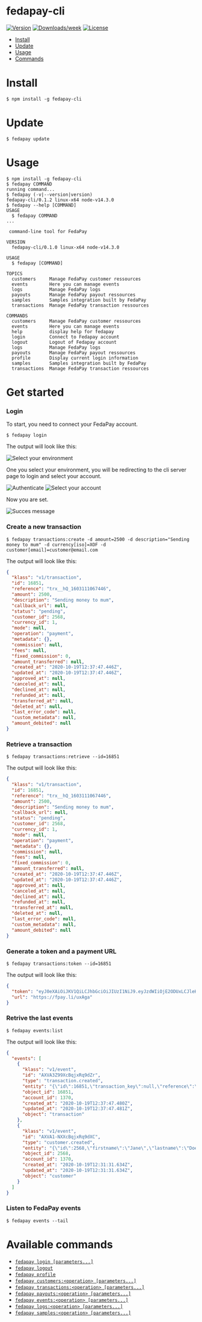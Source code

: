 fedapay-cli
===========

[![Version](https://img.shields.io/npm/v/fedapay-cli.svg)](https://npmjs.org/package/fedapay-cli)
[![Downloads/week](https://img.shields.io/npm/dw/fedapay-cli.svg)](https://npmjs.org/package/fedapay-cli)
[![License](https://img.shields.io/npm/l/fedapay-cli.svg)](https://github.com/fedapay/fedapay-cli/blob/master/package.json)

<!-- toc -->
* [Install](#install)
* [Update](#update)
* [Usage](#usage)
* [Commands](#commands)
<!-- tocstop -->

# Install
```
$ npm install -g fedapay-cli
```

# Update
```
$ fedapay update
```

# Usage
<!-- usage -->
```sh-session
$ npm install -g fedapay-cli
$ fedapay COMMAND
running command...
$ fedapay (-v|--version|version)
fedapay-cli/0.1.2 linux-x64 node-v14.3.0
$ fedapay --help [COMMAND]
USAGE
  $ fedapay COMMAND
...
```
<!-- usagestop -->
```
 command-line tool for FedaPay

VERSION
  fedapay-cli/0.1.0 linux-x64 node-v14.3.0

USAGE
  $ fedapay [COMMAND]

TOPICS
  customers     Manage FedaPay customer ressources
  events        Here you can manage events
  logs          Manage FedaPay logs
  payouts       Manage FedaPay payout ressources
  samples       Samples integration built by FedaPay
  transactions  Manage FedaPay transaction ressources

COMMANDS
  customers     Manage FedaPay customer ressources
  events        Here you can manage events
  help          display help for fedapay
  login         Connect to Fedapay account
  logout        Logout of Fedapay account
  logs          Manage FedaPay logs
  payouts       Manage FedaPay payout ressources
  profile       Display current login information
  samples       Samples integration built by FedaPay
  transactions  Manage FedaPay transaction ressources
```

# Get started

### Login

To start, you need to connect your FedaPay account.

```
$ fedapay login
```

The output will look like this:

![Select your environment](./docs/images/sandbox.png)

One you select your environment, you will be redirecting to the cli server page to login and select your account.

![Authenticate](./docs/images/output-login-sandbox.png)
![Select your account](./docs/images/select-account.png)

Now you are set.

![Succes message](./docs/images/succes.png)

### Create a new transaction

```
$ fedapay transactions:create -d amount=2500 -d description="Sending money to mum" -d currency[iso]=XOF -d customer[email]=customer@email.com
```

The output will look like this:

```json
{
  "klass": "v1/transaction",
  "id": 16851,
  "reference": "trx__hQ_1603111067446",
  "amount": 2500,
  "description": "Sending money to mum",
  "callback_url": null,
  "status": "pending",
  "customer_id": 2568,
  "currency_id": 1,
  "mode": null,
  "operation": "payment",
  "metadata": {},
  "commission": null,
  "fees": null,
  "fixed_commission": 0,
  "amount_transferred": null,
  "created_at": "2020-10-19T12:37:47.446Z",
  "updated_at": "2020-10-19T12:37:47.446Z",
  "approved_at": null,
  "canceled_at": null,
  "declined_at": null,
  "refunded_at": null,
  "transferred_at": null,
  "deleted_at": null,
  "last_error_code": null,
  "custom_metadata": null,
  "amount_debited": null
}
```

### Retrieve a transaction

```
$ fedapay transactions:retrieve --id=16851
```

The output will look like this:

```json
{
  "klass": "v1/transaction",
  "id": 16851,
  "reference": "trx__hQ_1603111067446",
  "amount": 2500,
  "description": "Sending money to mum",
  "callback_url": null,
  "status": "pending",
  "customer_id": 2568,
  "currency_id": 1,
  "mode": null,
  "operation": "payment",
  "metadata": {},
  "commission": null,
  "fees": null,
  "fixed_commission": 0,
  "amount_transferred": null,
  "created_at": "2020-10-19T12:37:47.446Z",
  "updated_at": "2020-10-19T12:37:47.446Z",
  "approved_at": null,
  "canceled_at": null,
  "declined_at": null,
  "refunded_at": null,
  "transferred_at": null,
  "deleted_at": null,
  "last_error_code": null,
  "custom_metadata": null,
  "amount_debited": null
}
```

### Generate a token and a payment URL
```
$ fedapay transactions:token --id=16851
```

The output will look like this:

```json
{
  "token": "eyJ0eXAiOiJKV1QiLCJhbGciOiJIUzI1NiJ9.eyJzdWIiOjE2ODUxLCJleHAiOjE2MDMxOTc3ODh9.961u7Gf5lr2LouyEGCnRN_uPP7Y4DUuRKL50M_WwVV4",
  "url": "https://fpay.li/uxAga"
}
```

### Retrive the last events

```
$ fedapay events:list
```

The output will look like this:

```json
{
  "events": [
    {
      "klass": "v1/event",
      "id": "AXVA3Z99XcBqjxRq9dZr",
      "type": "transaction.created",
      "entity": "{\"id\":16851,\"transaction_key\":null,\"reference\":\"trx__hQ_1603111067446\",\"description\":\"Sending money to mum\",\"callback_url\":null,\"amount\":2500,\"items\":1,\"status\":\"pending\",\"currency_id\":1,\"customer_id\":2568,\"deleted_at\":null,\"created_at\":\"2020-10-19T12:37:47.446Z\",\"updated_at\":\"2020-10-19T12:37:47.446Z\",\"mode\":null,\"approved_at\":null,\"metadata\":{},\"canceled_at\":null,\"declined_at\":null,\"refunded_at\":null,\"transferred_at\":null,\"commission\":null,\"fees\":null,\"amount_transferred\":null,\"operation\":\"payment\",\"fixed_commission\":0,\"last_error_code\":null,\"last_error_message\":null,\"custom_metadata\":null,\"page_id\":null,\"amount_debited\":null,\"approved_partially_refunded_at\":null,\"transferred_partially_refunded_at\":null,\"lock_transfer\":false,\"receipt_url\":null}",
      "object_id": 16851,
      "account_id": 1370,
      "created_at": "2020-10-19T12:37:47.480Z",
      "updated_at": "2020-10-19T12:37:47.481Z",
      "object": "transaction"
    },
    {
      "klass": "v1/event",
      "id": "AXVA1-NXXcBqjxRq9dXC",
      "type": "customer.created",
      "entity": "{\"id\":2568,\"firstname\":\"Jane\",\"lastname\":\"Doe\",\"email\":\"customer@email.com\",\"account_id\":1370,\"deleted_at\":null,\"created_at\":\"2020-10-19T12:31:31.628Z\",\"updated_at\":\"2020-10-19T12:31:31.628Z\",\"phone_number_id\":11272}",
      "object_id": 2568,
      "account_id": 1370,
      "created_at": "2020-10-19T12:31:31.634Z",
      "updated_at": "2020-10-19T12:31:31.634Z",
      "object": "customer"
    }
  ]
}
```

### Listen to FedaPay events

```
$ fedapay events --tail
```

# Available commands
* [`fedapay login [parameters...]`](https://github.com/fedapay/fedapay-cli/blob/master/docs/login.md)
* [`fedapay logout`](https://github.com/fedapay/fedapay-cli/blob/master/docs/logout.md)
* [`fedapay profile`](https://github.com/fedapay/fedapay-cli/blob/master/docs/profile.md)
* [`fedapay customers:<operation> [parameters...]`](https://github.com/fedapay/fedapay-cli/blob/master/docs/customers.md)
* [`fedapay transactions:<operation> [parameters...]`](https://github.com/fedapay/fedapay-cli/blob/master/docs/transactions.md)
* [`fedapay payouts:<operation> [parameters...]`](https://github.com/fedapay/fedapay-cli/blob/master/docs/payouts.md)
* [`fedapay events:<operation> [parameters...]`](https://github.com/fedapay/fedapay-cli/blob/master/docs/events.md)
* [`fedapay logs:<operation> [parameters...]`](https://github.com/fedapay/fedapay-cli/blob/master/docs/logs.md)
* [`fedapay samples:<operation> [parameters...]`](https://github.com/fedapay/fedapay-cli/blob/master/docs/samples.md)

